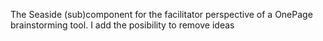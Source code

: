 The Seaside (sub)component for the facilitator perspective of a OnePage brainstorming tool. I add the posibility to remove ideas